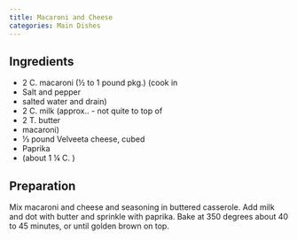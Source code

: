 ```yaml
---
title: Macaroni and Cheese
categories: Main Dishes
---
```


## Ingredients

- 2 C. macaroni (½ to 1 pound pkg.) (cook in
- Salt and pepper
- salted water and drain)
- 2 C.  milk (approx.. - not quite to top of
- 2 T. butter
- macaroni)
- ⅓ pound Velveeta cheese, cubed
- Paprika
- (about 1 ¼ C. )

## Preparation

Mix macaroni and cheese and seasoning in buttered casserole.  Add milk and dot with butter and sprinkle with paprika.  Bake at 350 degrees about 40 to 45 minutes, or until golden brown on top.

